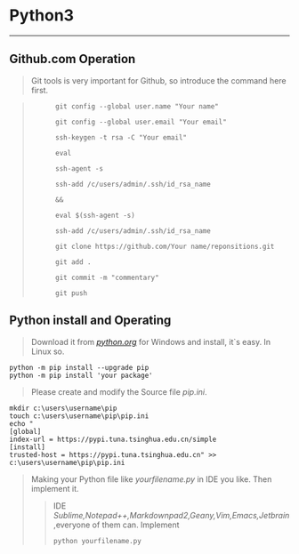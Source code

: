 
# Python3
-----

## Github.com Operation

> Git tools is very important for Github, so introduce the command here first.


> ```
>       git config --global user.name "Your name"	
> 
>       git config --global user.email "Your email"
> 
>       ssh-keygen -t rsa -C "Your email"	
> 
>       eval
> 
>       ssh-agent -s
> 
>       ssh-add /c/users/admin/.ssh/id_rsa_name
> 
>       &&
> 
>       eval $(ssh-agent -s)
> 
>       ssh-add /c/users/admin/.ssh/id_rsa_name
> 
>       git clone https://github.com/Your name/reponsitions.git
>       
>       git add .
> 
>       git commit -m "commentary"
> 
>       git push

## Python install and Operating
> Download it from *[python.org](https://www.python.org/downloads/)* for Windows and install, it`s easy. In Linux so.
> 
    python -m pip install --upgrade pip
    python -m pip install 'your package'

> Please create and modify the Source file *pip.ini*.
>
    mkdir c:\users\username\pip
    touch c:\users\username\pip\pip.ini
    echo "
    [global]
    index-url = https://pypi.tuna.tsinghua.edu.cn/simple
    [install]
    trusted-host = https://pypi.tuna.tsinghua.edu.cn" >> c:\users\username\pip\pip.ini

> Making your Python file like *yourfilename.py* in IDE you like. Then implement it.
> > IDE
> > *Sublime,Notepad++,Markdownpad2,Geany,Vim,Emacs,Jetbrain*,everyone of them can.
> > Implement
> > 
> >     python yourfilename.py




